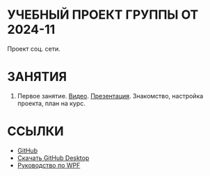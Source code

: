 # УЧЕБНЫЙ ПРОЕКТ ГРУППЫ ОТ 2024-11

Проект соц. сети.

# ЗАНЯТИЯ

1. Первое занятие. [Видео](). [Презентация](https://disk.yandex.ru/i/lmdnbZMSJhbhxw). Знакомство, настройка проекта, план на курс.

# ССЫЛКИ

* [GitHub](https://github.com/) 
* [Скачать GitHub Desktop](https://desktop.github.com/download/)
* [Руководство по WPF](https://metanit.com/sharp/wpf/)

